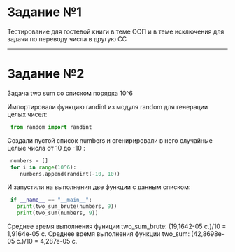# Задание №1
Тестирование для гостевой книги в теме ООП и в теме исключения для задачи по переводу числа в другую СС

***
# Задание №2
Задача two sum со списком порядка 10^6 

Импортировали функцию randint из модуля random для генерации целых чисел:
```python
 from random import randint
```
Создали пустой список numbers и сгенирировали в него случайные целые числа от 10 до -10 :
```python
 numbers = []
 for i in range(10^6):
    numbers.append(randint(-10, 10))
```
И запустили на выполнения две функции с данным списком:
```python
 if __name__ == "__main__":
   print(two_sum_brute(numbers, 9))
   print(two_sum(numbers, 9))
```
Среднее время выполнения функции  two_sum_brute: (19,1642-05 с.)/10 = 1,9164e-05 с.
Среднее время выполнения функции  two_sum: (42,8698e-05 с.)/10 = 4,287e-05 с.

